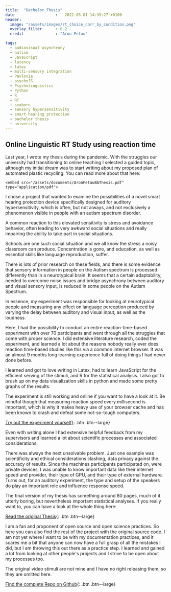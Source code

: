 ```yaml
---
title:  "Bachelor Thesis"
date                  :   2022-03-01 14:39:27 +0100
header:
  image: "/assets/images/rt_choice_corr_by_condition.png"
  overlay_filter      : 0.2
  credit              : "Aron Petau"

tags:
  - audiovisual asynchrony
  - autism
  - JavaScript
  - latency
  - latex
  - multi-sensory integration
  - Pavlovia
  - psychoJS
  - Psycholinguistics
  - Python
  - R
  - RT
  - seaborn
  - sensory hypersensitivity
  - smart hearing protection
  - bachelor thesis
  - university
---
```


## Online Linguistic RT Study using reaction time

Last year, I wrote my thesis during the pandemic. With the struggles our university had transitioning to online teaching I selected a guided topic, although my initial dream was to start writing about my proposed plan of automated plastic recycling. You can read more about that here: 
```
<embed src="/assets/documents/AronPetauBAThesis.pdf" type="application/pdf">
```

I chose a project that wanted to examine the possibilities of a novel smart hearing protection device specifically designed for auditory hypersensitivity, which is often, but not always, and not exclusively a phenomenon visible in people with an autism spectrum disorder. 

A common reaction to this elevated sensitivity is stress and avoidance behavior, often leading to very awkward social situations and really impairing the ability to take part in social situations. 

Schools are one such social situation and we all know the stress a noisy classroom can produce. Concentration is gone, and education, as well as essential skills like language reproduction, suffer. 

There is lots of prior research on these fields, and there is some evidence that sensory information in people on the Autism spectrum is processed differently than in a neurotypical brain. It seems that a certain adaptability, needed to overcome noise issues and bridge asynchrony between auditory and visual sensory input, is reduced in some people on the Autism Spectrum. 

In essence, my experiment was responsible for looking at neurotypical people and measuring any effect on language perception produced by varying the delay between auditory and visual input, as well as the loudness. 

Here, I had the possibility to conduct an entire reaction-time-based experiment with over 70 participants and went through all the struggles that come with proper science. 
I did extensive literature research, coded the experiment, and learned a lot about the reasons nobody really ever does reaction time-based studies like this via a common internet browser. 
It was an almost 9 months long learning experience full of doing things I had never done before. 

I learned and got to love writing in Latex, had to learn JavaScript for the efficient serving of the stimuli, and R for the statistical analysis. I also got to brush up on my data visualization skills in python and made some pretty graphs of the results.

The experiment is still working and online if you want to have a look at it. Be mindful though that measuring reaction speed every millisecond is important, which is why it makes heavy use of your browser cache and has been known to crash and defeat some not-so-tough computers. 

[Try out the experiment yourself](https://moryscarter.com/vespr/pavlovia.php?folder=arontaupe&experiment=av_experiment/&id=public&researcher=aron){: .btn .btn--large}

Even with writing alone I had extensive helpful feedback from my supervisors and learned a lot about scientific processes and associated considerations. 

There was always the next unsolvable problem. Just one example was scientificity and ethical considerations clashing, data privacy against the accuracy of results. Since the machines participants participated on, were private devices, I was unable to know important data like their internet speed and provider, their type of GPU, and their type of external hardware. Turns out, for an auditory experiment, the type and setup of the speakers do play an important role and influence response speed. 

The final version of my thesis has something around 80 pages, much of it utterly boring, but nevertheless important statistical analyses. 
If you really want to, you can have a look at the whole thing here: 


[Read the original Thesis](https://github.com/arontaupe/asynchrony_thesis/blob/main/AronPetauBAThesis.pdf
){: .btn .btn--large}

I am a fan and proponent of open source and open science practices. 
So here you can also find the rest of the project with the original source code. 
I am not yet where I want to be with my documentation practices, and it scares me a bit that anyone can now have a full grasp of all the mistakes I did, but I am throwing this out there as a practice step. I learned and gained a lot from looking at other people's projects and I strive to be open about my processes too. 

The original video stimuli are not mine and I have no right releasing them, so they are omitted here.

[Find the complete Repo on Github](https://github.com/arontaupe/asynchrony_thesis
){: .btn .btn--large}

